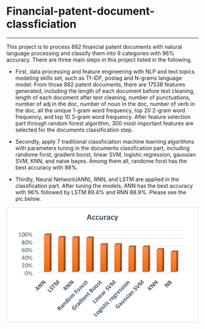 # Financial-patent-document-classficiation 
------
This project is to process 882 financial patent documents with natural language processing and classify them into 9 categories with 96% accuracy. There are three main steps in this project listed in the following. 

- First, data processing and feature engineering with NLP and text topics modeling skills set, such as Tf-IDF, postag and N-grams language model. From those 882 patent documents, there are 17538 features generated, including the length of each document before text cleaning, length of each docoment after text cleaning, number of punctuations, number of adj in the doc, number of noun in the doc, number of verb in the doc, all the unique 1-gram word frequency, top 20 2-gram word frequency, and top 10 3-gram word frequency. After feature selection part through random forest algorithm, 300 most important features are selected for the documents classification step. 

- Secondly, apply 7 traditional classficiation machine learning algorithms with parameters tuning in the documents classfication part, including randome forst, gradient boost, linear SVM, logistic regression, gaussian SVM, KNN, and naive bayes. Among them all, randome forst has the best accuracy with 88%.   

- Thirdly, Neural Network(ANN), RNN, and LSTM are applied in the classfication part. After tuning the models, ANN has the best accuracy with 96% followed by LSTM 89.4% and RNN 88.9%. Please see the pic.below. 

![image info](financial.png)
